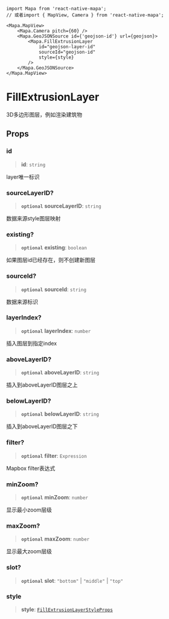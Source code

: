 ```tsx
import Mapa from 'react-native-mapa';
// 或者import { MapView, Camera } from 'react-native-mapa';

<Mapa.MapView>
    <Mapa.Camera pitch={60} />
    <Mapa.GeoJSONSource id={'geojson-id'} url={geojson}>
        <Mapa.FillExtrusionLayer
            id="geojson-layer-id"
            sourceId="geojson-id"
            style={style}
        />
    </Mapa.GeoJSONSource>
</Mapa.MapView>
```
# FillExtrusionLayer
3D多边形图层，例如渲染建筑物

## Props

### id

> **id**: `string`

layer唯一标识

### sourceLayerID?

> **`optional`** **sourceLayerID**: `string`

数据来源style图层映射

### existing?

> **`optional`** **existing**: `boolean`

如果图层id已经存在，则不创建新图层

### sourceId?

> **`optional`** **sourceId**: `string`

数据来源标识

### layerIndex?

> **`optional`** **layerIndex**: `number`

插入图层到指定index

### aboveLayerID?

> **`optional`** **aboveLayerID**: `string`

插入到aboveLayerID图层之上

### belowLayerID?

> **`optional`** **belowLayerID**: `string`

插入到aboveLayerID图层之下

### filter?

> **`optional`** **filter**: `Expression`

Mapbox filter表达式

### minZoom?

> **`optional`** **minZoom**: `number`

显示最小zoom层级

### maxZoom?

> **`optional`** **maxZoom**: `number`

显示最大zoom层级

### slot?

> **`optional`** **slot**: `"bottom"` \| `"middle"` \| `"top"`

### style

> **style**: [`FillExtrusionLayerStyleProps`](FillExtrusionLayerStyleProps.md)
